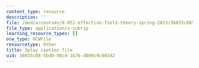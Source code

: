 ```yaml
---
content_type: resource
description: ''
file: /media/courses/8-851-effective-field-theory-spring-2013/36655c085bd098c41b76d809c9c00342_zd9aU90WzV8.srt
file_type: application/x-subrip
learning_resource_types: []
ocw_type: OCWFile
resourcetype: Other
title: 3play caption file
uid: 36655c08-5bd0-98c4-1b76-d809c9c00342
---
```

